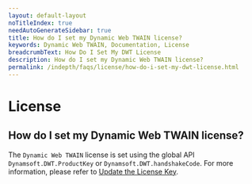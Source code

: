 ```yaml
---
layout: default-layout
noTitleIndex: true
needAutoGenerateSidebar: true
title: How do I set my Dynamic Web TWAIN license? 
keywords: Dynamic Web TWAIN, Documentation, License
breadcrumbText: How Do I Set My DWT License
description: How do I set my Dynamic Web TWAIN license? 
permalink: /indepth/faqs/license/how-do-i-set-my-dwt-license.html
---
```


# License

## How do I set my Dynamic Web TWAIN license? 

The `Dynamic Web TWAIN` license is set using the global API `Dynamsoft.DWT.ProductKey` or `Dynamsoft.DWT.handshakeCode`. For more information, please refer to [Update the License Key]({{site.indepth}}development/upgrade.html?ver=latest#update-the-product-key).
